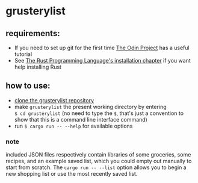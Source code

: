 # grusterylist
## requirements:
- If you need to set up git for the first time [The Odin Project](https://www.theodinproject.com/paths/foundations/courses/foundations/lessons/setting-up-git) has a useful tutorial
- See [The Rust Programming Language's installation chapter](https://doc.rust-lang.org/book/ch01-01-installation.html) if you want help installing Rust
## how to use:
- [clone the grusterylist repository](https://docs.github.com/en/repositories/creating-and-managing-repositories/cloning-a-repository)
- make `grusterylist` the present working directory by entering  
`$ cd grusterylist` (no need to type the `$`, that's just a convention to show that this is a command line interface command)
- run `$ cargo run -- --help` for available options
### note
included JSON files respectively contain libraries of some groceries, some recipes, and an example saved list, which you could empty out manually to start from scratch. The `cargo run -- --list` option allows you to begin a new shopping list or use the most recently saved list.
